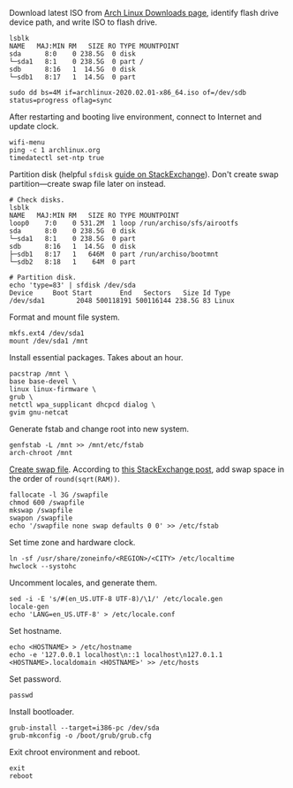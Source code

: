 Download latest ISO from [Arch Linux Downloads page](https://www.archlinux.org/download/), identify flash drive device path, and write ISO to flash drive.
```
lsblk
NAME   MAJ:MIN RM   SIZE RO TYPE MOUNTPOINT
sda      8:0    0 238.5G  0 disk
└─sda1   8:1    0 238.5G  0 part /
sdb      8:16   1  14.5G  0 disk
└─sdb1   8:17   1  14.5G  0 part

sudo dd bs=4M if=archlinux-2020.02.01-x86_64.iso of=/dev/sdb status=progress oflag=sync
```

After restarting and booting live environment, connect to Internet and update clock.
```
wifi-menu
ping -c 1 archlinux.org
timedatectl set-ntp true
```

Partition disk (helpful `sfdisk` [guide on StackExchange](https://superuser.com/a/1132834)). Don't create swap partition—create swap file later on instead.
```
# Check disks.
lsblk
NAME   MAJ:MIN RM   SIZE RO TYPE MOUNTPOINT
loop0    7:0    0 531.2M  1 loop /run/archiso/sfs/airootfs
sda      8:0    0 238.5G  0 disk 
└─sda1   8:1    0 238.5G  0 part 
sdb      8:16   1  14.5G  0 disk 
├─sdb1   8:17   1   646M  0 part /run/archiso/bootmnt
└─sdb2   8:18   1    64M  0 part 

# Partition disk.
echo 'type=83' | sfdisk /dev/sda
Device     Boot Start       End   Sectors   Size Id Type
/dev/sda1        2048 500118191 500116144 238.5G 83 Linux
```

Format and mount file system.
```
mkfs.ext4 /dev/sda1
mount /dev/sda1 /mnt
```

Install essential packages. Takes about an hour.
```
pacstrap /mnt \
base base-devel \
linux linux-firmware \
grub \
netctl wpa_supplicant dhcpcd dialog \
gvim gnu-netcat
```

Generate fstab and change root into new system.
```
genfstab -L /mnt >> /mnt/etc/fstab
arch-chroot /mnt
```

[Create swap file](https://wiki.archlinux.org/index.php/Swap#Swap_file_creation). According to [this StackExchange post](https://unix.stackexchange.com/a/467498), add swap space in the order of `round(sqrt(RAM))`.

```
fallocate -l 3G /swapfile
chmod 600 /swapfile
mkswap /swapfile
swapon /swapfile
echo '/swapfile none swap defaults 0 0' >> /etc/fstab
```

Set time zone and hardware clock.
```
ln -sf /usr/share/zoneinfo/<REGION>/<CITY> /etc/localtime
hwclock --systohc
```

Uncomment locales, and generate them.
```
sed -i -E 's/#(en_US.UTF-8 UTF-8)/\1/' /etc/locale.gen
locale-gen
echo 'LANG=en_US.UTF-8' > /etc/locale.conf
```

Set hostname.
```
echo <HOSTNAME> > /etc/hostname
echo -e '127.0.0.1 localhost\n::1 localhost\n127.0.1.1 <HOSTNAME>.localdomain <HOSTNAME>' >> /etc/hosts
```

Set password.
```
passwd
```

Install bootloader.
```
grub-install --target=i386-pc /dev/sda
grub-mkconfig -o /boot/grub/grub.cfg
```

Exit chroot environment and reboot.
```
exit
reboot
```

